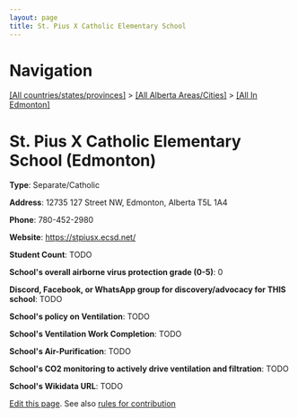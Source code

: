 ```yaml
---
layout: page
title: St. Pius X Catholic Elementary School
---
```

# Navigation

[[All countries/states/provinces]](../../..) > [[All Alberta Areas/Cities]](../..) > [[All In Edmonton]](..)

# St. Pius X Catholic Elementary School (Edmonton)

**Type**: Separate/Catholic

**Address**: 12735 127 Street NW, Edmonton, Alberta T5L 1A4

**Phone**: 780-452-2980

**Website**: <https://stpiusx.ecsd.net/>

**Student Count**: TODO

**School's overall airborne virus protection grade (0-5)**: 0

**Discord, Facebook, or WhatsApp group for discovery/advocacy for THIS school**: TODO

**School's policy on Ventilation**: TODO

**School's Ventilation Work Completion**: TODO

**School's Air-Purification**: TODO

**School's CO2 monitoring to actively drive ventilation and filtration**: TODO

**School's Wikidata URL**: TODO


[Edit this page](https://github.com/ventilate-schools/AB/edit/main/./Edmonton/St._Pius_X_Catholic_Elementary_School.md). See also [rules for contribution](../../../contribution-rules/)